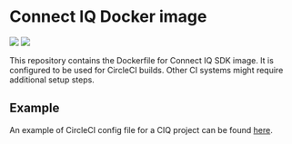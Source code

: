 # Connect IQ Docker image

[![](https://images.microbadger.com/badges/version/serhuz/ciq.svg)](https://microbadger.com/images/serhuz/ciq "Get your own version badge on microbadger.com") [![](https://images.microbadger.com/badges/image/serhuz/ciq.svg)](https://microbadger.com/images/serhuz/ciq "Get your own image badge on microbadger.com")

This repository contains the Dockerfile for Connect IQ SDK image. It is configured to be used for CircleCI builds. Other CI systems might require additional setup steps.

## Example

An example of CircleCI config file for a CIQ project can be found [here](https://github.com/serhuz/CryptoMarket/blob/master/.circleci/config.yml).
